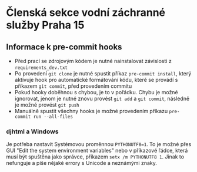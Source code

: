 # Členská sekce vodní záchranné služby Praha 15

## Informace k pre-commit hooks

-   Před prací se zdrojovým kódem je nutné nainstalovat závislosti z `requirements_dev.txt`
-   Po provedení `git clone` je nutné spustit příkaz `pre-commit install`, který aktivuje hook pro automatické formátování kódu, které se provádí s příkazem `git commit`, před provedením commitu
-   Pokud hooky doběhnou s chybou, je to v pořádku. Chybu je možné ignorovat, jenom je nutné znovu provést `git add` a `git commit`, následně je možné provést `git push`
- Manuálně spustit všechny hooks je možné provedením příkazu `pre-commit run --all-files`

### djhtml a Windows
Je potřeba nastavit Systémovou proměnnou `PYTHONUTF8=1`. To je možné přes GUI "Edit the system environment variables" nebo v příkazové řádce, která musí být spuštěna jako správce, příkazem `setx /m PYTHONUTF8 1`. Jinak to nefunguje a píše nějaké errory s Unicode a neznámými znaky.